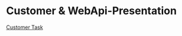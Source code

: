 # Customer & WebApi-Presentation
<a href="https://github.com/alex-bely/CustomerExample">Customer Task</a>
